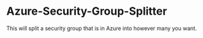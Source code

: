 # Azure-Security-Group-Splitter
This will split a security group that is in Azure into however many you want.
